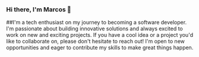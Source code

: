 ### Hi there, I'm Marcos 💬
##I'm a tech enthusiast on my journey to becoming a software developer. I'm passionate about building innovative solutions and always excited to work on new and exciting projects. If you have a cool idea or a project you'd like to collaborate on, please don't hesitate to reach out! I'm open to new opportunities and eager to contribute my skills to make great things happen.
<!--
**Markchat21/Markchat21** is a ✨ _special_ ✨ repository because its `README.md` (this file) appears on your GitHub profile.

Here are some ideas to get you started:

- 🔭 I’m currently working on ...
- 🌱 I’m currently learning ...
- 👯 I’m looking to collaborate on ...
- 🤔 I’m looking for help with ...
- 💬 Ask me about ...
- 📫 How to reach me: ...
- 😄 Pronouns: ...
- ⚡ Fun fact: ...
-->
